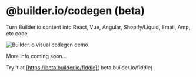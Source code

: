# @builder.io/codegen (beta)

Turn Builder.io content into React, Vue, Angular, Shopify/Liquid, Email, Amp, etc code

![Builder.io visual codegen demo](https://imgur.com/FwLMdAY.gif)

More info coming soon...


Try it at [https://beta.builder.io/fiddle]( beta.builder.io/fiddle)
